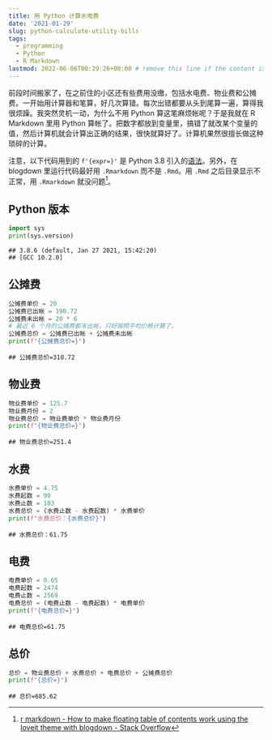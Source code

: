 ```yaml
---
title: 用 Python 计算水电费
date: '2021-01-29'
slug: python-calculate-utility-bills
tags:
  - programming
  - Python
  - R Markdown
lastmod: 2022-06-06T00:29:26+08:00 # remove this line if the content is actually changed
---
```






前段时间搬家了，在之前住的小区还有些费用没缴，包括水电费、物业费和公摊费。一开始用计算器和笔算，好几次算错。每次出错都要从头到尾算一遍，算得我很烦躁。我突然灵机一动，为什么不用 Python 算这笔麻烦帐呢？于是我就在 R Markdown 里用 Python 算帐了。把数字都放到变量里，搞错了就改某个变量的值，然后计算机就会计算出正确的结果，很快就算好了。计算机果然很擅长做这种琐碎的计算。

注意，以下代码用到的 `f'{expr=}'` 是 Python 3.8 引入的[语法](https://docs.python.org/3/whatsnew/3.8.html#f-strings-support-for-self-documenting-expressions-and-debugging)。另外，在 blogdown 里运行代码最好用 `.Rmarkdown` 而不是 `.Rmd`。用 `.Rmd` 之后目录显示不正常，用 `.Rmarkdown` 就没问题[^ti]。

[^ti]: [r markdown - How to make floating table of contents work using the loveit theme with blogdown - Stack Overflow](https://stackoverflow.com/a/62627206/14399237)

## Python 版本


```python
import sys
print(sys.version)
```

```
## 3.8.6 (default, Jan 27 2021, 15:42:20) 
## [GCC 10.2.0]
```

## 公摊费


```python
公摊费单价 = 20
公摊费已出帐 = 190.72
公摊费未出帐 = 20 * 6
# 最近 6 个月的公摊费都未出帐，只好按照平均价格计算了。
公摊费总价 = 公摊费已出帐 + 公摊费未出帐
print(f"{公摊费总价=}")
```

```
## 公摊费总价=310.72
```

## 物业费


```python
物业费单价 = 125.7
物业费月份 = 2
物业费总价 = 物业费单价 * 物业费月份
print(f"{物业费总价=}")
```

```
## 物业费总价=251.4
```

## 水费


```python
水费单价 = 4.75
水费起数 = 90
水费止数 = 103
水费总价 = (水费止数 - 水费起数) * 水费单价
print(f"水费总价：{水费总价}")
```

```
## 水费总价：61.75
```

## 电费


```python
电费单价 = 0.65
电费起数 = 2474
电费止数 = 2569
电费总价 = (电费止数 - 电费起数) * 电费单价
print(f"{电费总价=}")
```

```
## 电费总价=61.75
```

## 总价


```python
总价 = 物业费总价 + 水费总价 + 电费总价 + 公摊费总价
print(f"{总价=}")
```

```
## 总价=685.62
```
